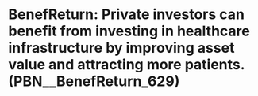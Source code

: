 # BenefReturn: __Private investors can benefit from investing in healthcare infrastructure by improving asset value and attracting more patients.__ (PBN__BenefReturn_629)


